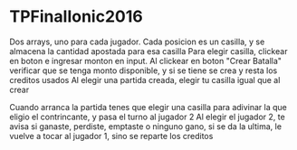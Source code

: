 # TPFinalIonic2016
Dos arrays, uno para cada jugador. Cada posicion es un casilla, y se almacena la cantidad apostada para esa casilla
Para elegir casilla, clickear en boton e ingresar monton en input. Al clickear en boton "Crear Batalla" verificar que se tenga monto disponible, y si se tiene se crea y resta los creditos usados
Al elegir una partida creada, elegir tu casilla igual que al crear

Cuando arranca la partida tenes que elegir una casilla para adivinar la que eligio el contrincante, y pasa el turno al jugador 2
Al elegir el jugador 2, te avisa si ganaste, perdiste, emptaste o ninguno gano, si se da la ultima, le vuelve a tocar al jugador 1, sino se reparte los creditos

 



